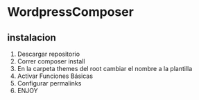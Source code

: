 # WordpressComposer

## instalacion

1. Descargar repositorio
2. Correr composer install
3. En la carpeta themes del root cambiar el nombre a la plantilla
4. Activar Funciones Básicas
5. Configurar permalinks
6. ENJOY